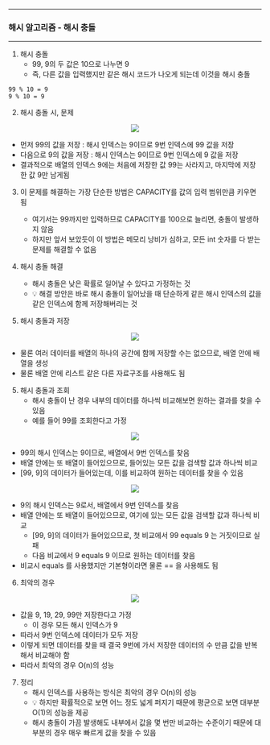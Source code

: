 -----
### 해시 알고리즘 - 해시 충돌
-----
1. 해시 충돌
   - 99, 9의 두 값은 10으로 나누면 9
   - 즉, 다른 값을 입력했지만 같은 해시 코드가 나오게 되는데 이것을 해시 충돌
```
99 % 10 = 9
9 % 10 = 9
```

2. 해시 충돌 시, 문제
<div align="center">
<img src="https://github.com/user-attachments/assets/90427b13-3f2e-4c2f-882f-c9d3ed3ae64b">
</div>

   - 먼저 99의 값을 저장 : 해시 인덱스는 9이므로 9번 인덱스에 99 값을 저장
   - 다음으로 9의 값을 저장 : 해시 인덱스는 9이므로 9번 인덱스에 9 값을 저장
   - 결과적으로 배열의 인덱스 9에는 처음에 저장한 값 99는 사라지고, 마지막에 저장한 값 9만 남게됨

3. 이 문제를 해결하는 가장 단순한 방법은 CAPACITY를 값의 입력 범위만큼 키우면 됨
    - 여기서는 99까지만 입력하므로 CAPACITY를 100으로 늘리면, 충돌이 발생하지 않음
    - 하지만 앞서 보았듯이 이 방법은 메모리 낭비가 심하고, 모든 int 숫자를 다 받는 문제를 해결할 수 없음

3. 해시 충돌 해결
   - 해시 충돌은 낮은 확률로 일어날 수 있다고 가정하는 것
   - 💡 해결 방안은 바로 해시 충돌이 일어났을 때 단순하게 같은 해시 인덱스의 값을 같은 인덱스에 함께 저장해버리는 것

4. 해시 충돌과 저장
<div align="center">
<img src="https://github.com/user-attachments/assets/042c19b3-4b5d-4965-9275-0e104ade9899">
</div>

   - 물론 여러 데이터를 배열의 하나의 공간에 함께 저장할 수는 없으므로, 배열 안에 배열을 생성
   - 물론 배열 안에 리스트 같은 다른 자료구조를 사용해도 됨
 
5. 해시 충돌과 조회
    - 해시 충돌이 난 경우 내부의 데이터를 하나씩 비교해보면 원하는 결과를 찾을 수 있음
    - 예를 들어 99를 조회한다고 가정

<div align="center">
<img src="https://github.com/user-attachments/assets/160cb64b-f33f-4422-ad64-2d2b8449e0d29">
</div>

  - 99의 해시 인덱스는 9이므로, 배열에서 9번 인덱스를 찾음
  - 배열 안에는 또 배열이 들어있으므로, 들어있는 모든 값을 검색할 값과 하나씩 비교
  - [99, 9]의 데이터가 들어있는데, 이를 비교하여 원하는 데이터를 찾을 수 있음

<div align="center">
<img src="https://github.com/user-attachments/assets/00982706-41f8-49de-baa5-b5a915ece4a3">
</div>

   - 9의 해시 인덱스는 9로서, 배열에서 9번 인덱스를 찾음
   - 배열 안에는 또 배열이 들어있으므로, 여기에 있는 모든 값을 검색할 값과 하나씩 비교
     + [99, 9]의 데이터가 들어있으므로, 첫 비교에서 99 equals 9 는 거짓이므로 실패
     +  다음 비교에서 9 equals 9 이므로 원하는 데이터를 찾음
   - 비교시 equals 를 사용했지만 기본형이라면 물론 == 을 사용해도 됨

6. 최악의 경우
<div align="center">
<img src="https://github.com/user-attachments/assets/7ade2aaf-9dc3-4f83-bfce-5cca158eca2d">
</div>

   - 값을 9, 19, 29, 99만 저장한다고 가정
     + 이 경우 모든 해시 인덱스가 9
   - 따라서 9번 인덱스에 데이터가 모두 저장
   - 이렇게 되면 데이터를 찾을 때 결국 9번에 가서 저장한 데이터의 수 만큼 값을 반복해서 비교해야 함
   - 따라서 최악의 경우 O(n)의 성능

7. 정리
   - 해시 인덱스를 사용하는 방식은 최악의 경우 O(n)의 성능
   - 💡 하지만 확률적으로 보면 어느 정도 넓게 퍼지기 때문에 평균으로 보면 대부분 O(1)의 성능을 제공
   - 해시 충돌이 가끔 발생해도 내부에서 값을 몇 번만 비교하는 수준이기 때문에 대부분의 경우 매우 빠르게 값을 찾을 수 있음
